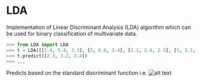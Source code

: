 LDA
===
Implementation of Linear Discriminant Analysis (LDA) algorithm which can be used for binary classification of multivariate data.

```python
>>> from LDA import LDA
>>> t = LDA([[2.4, 5.4, 3.3], [5, 6.6, 3.4], [2.1, 2.4, 2.5], [5, 3.1, 6]], ['A', 'A', 'B', 'B'])
>>> t.predict([2.3, 3.2, 2.4])
>>> ...
```

Predicts based on the standard discriminant function i.e. ![alt text](https://github.com/saifuddin778/LDA/raw/master/images/lda.png "")
